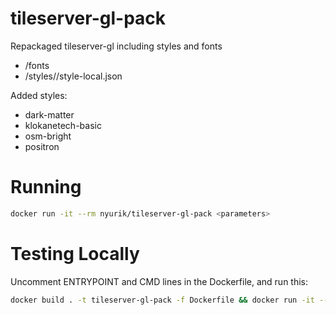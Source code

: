 # tileserver-gl-pack
Repackaged tileserver-gl including styles and fonts

* /fonts
* /styles/<name>/style-local.json

Added styles:
* dark-matter
* klokanetech-basic
* osm-bright
* positron

# Running

```bash
docker run -it --rm nyurik/tileserver-gl-pack <parameters>
```

# Testing Locally
Uncomment ENTRYPOINT and CMD lines in the Dockerfile, and run this:

```bash
docker build . -t tileserver-gl-pack -f Dockerfile && docker run -it --rm tileserver-gl-pack
```